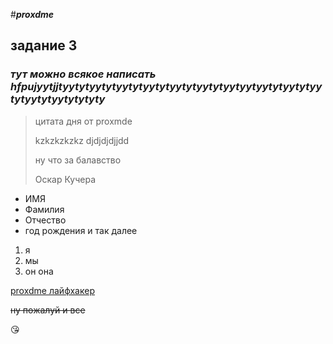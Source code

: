 #***proxdme***
## **задание 3**
### *тут можно всякое написать hfpujyytjjtyytytyytytyytytyytytyytytyytytyytyytyytytyytytyytytyytytyytytytyty*
> цитата дня от proxmde
>  
> kzkzkzkzkz
> djdjdjdjjdd
> 
> ну что за балавство
> 
> Оскар Кучера
- ИМЯ
- Фамилия
- Отчество 
- год рождения
и так далее
1. я
2. мы
3. он она 





  [proxdme лайфхакер](https://lifehacker.ru/chto-takoe-markdown/)
  


  ~~ну пожалуй и все~~

  :kissing_heart:







